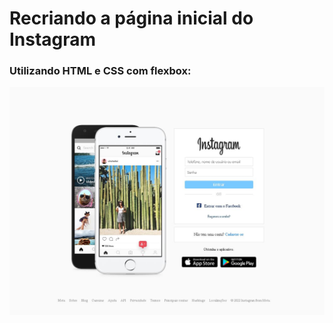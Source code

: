 # Recriando a página inicial do Instagram

### Utilizando HTML e CSS com flexbox:

![Imagem do index](images/printTela.JPG)
